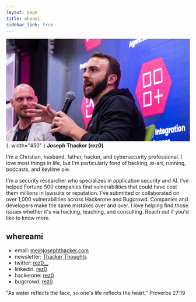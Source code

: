 ```yaml
---
layout: page
title: whoami
sidebar_link: true
---
```


![](/assets/images/joseph_speaking.jpg){: width="450" }
**Joseph Thacker (rez0)**

I'm a Christian, husband, father, hacker, and cybersecurity professional.
I love most things in life, but I'm particularly fond of hacking, ai-art, running, podcasts, and keylime pie.

I'm a security researcher who specializes in application security and AI. I’ve helped Fortune 500 companies find vulnerabilities that could have cost them millions in lawsuits or reputation. I've submitted or collaborated on over 1,000 vulnerabilities across Hackerone and Bugcrowd. Companies and developers make the same mistakes over and over. I love helping find those issues whether it's via hacking, teaching, and consulting. Reach out if you'd like to know more.

## whereami

- email: [me@josephthacker.com](mailto:me@josephthacker.com)
- newsletter: [Thacker Thoughts](https://thacker.beehiiv.com/subscribe)
- twitter: [rez0\_\_](https://twitter.com/rez0__)
- linkedin: [rez0](https://www.linkedin.com/in/josephthacker/)
- hackerone: [rez0](https://hackerone.com/rez0)
- bugcrowd: [rez0](https://bugcrowd.com/rez0)

<p class="message">
  "As water reflects the face, so one's life reflects the heart." Proverbs 27:19
</p>

